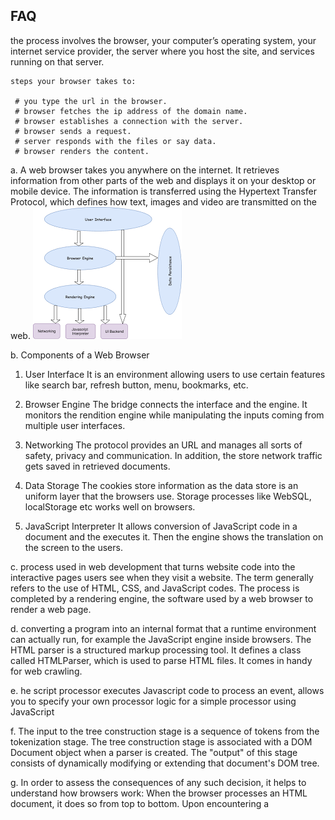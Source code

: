 
## FAQ

 the process involves the browser, your computer’s operating system, your internet service provider, the server where you host the site,
 and services running on that server.
	
	steps your browser takes to:

     # you type the url in the browser.
     # browser fetches the ip address of the domain name. 
     # browser establishes a connection with the server.
     # browser sends a request.
     # server responds with the files or say data.
     # browser renders the content.
    
a.
A web browser takes you anywhere on the internet. It retrieves information from other parts of the web and displays it on your desktop or mobile device. The information is transferred using the Hypertext Transfer Protocol, which defines how text, images 
and video are transmitted on the web.
  ![](images/download.png)

b.
Components of a Web Browser
1. User Interface
It is an environment allowing users to use certain features like search bar, refresh button, menu, bookmarks, etc.

2. Browser Engine
The bridge connects the interface and the engine. It monitors the rendition engine while manipulating the inputs coming from multiple user interfaces.

3. Networking
The protocol provides an URL and manages all sorts of safety, privacy and communication.
In addition, the store network traffic gets saved in retrieved documents.

4. Data Storage
The cookies store information as the data store is an uniform layer that the browsers use. Storage processes like WebSQL, localStorage etc works well on browsers.

5. JavaScript Interpreter
It allows conversion of JavaScript code in a document and the executes it. Then the engine shows the translation on the screen to the users.

c.
process used in web development that turns website code into the interactive pages users see when they visit a website. The term generally refers to the use of HTML,
CSS, and JavaScript codes. The process is completed by a rendering engine, the software used by a web browser to render a web page.

d.
converting a program into an internal format that a runtime environment can actually run, for example the JavaScript engine inside browsers. 
The HTML parser is a structured markup processing tool. It defines a class called HTMLParser, ​which is used to parse HTML files. It comes in handy for web crawling​.

e.
he script processor executes Javascript code to process an event,
allows you to specify your own processor logic for a simple processor using JavaScript

f.
The input to the tree construction stage is a sequence of tokens from the tokenization stage. The tree construction stage is associated with a DOM Document object when a
 parser is created. The "output" of this stage consists of dynamically modifying or extending that document's DOM tree.

g.
In order to assess the consequences of any such decision, it helps to understand how browsers work: When the browser processes an HTML document, it does so from top to bottom.
Upon encountering a <script> tag, it halts (“blocks”) further processing in order to download the referenced script file.
 ![](images/downloads.png)
